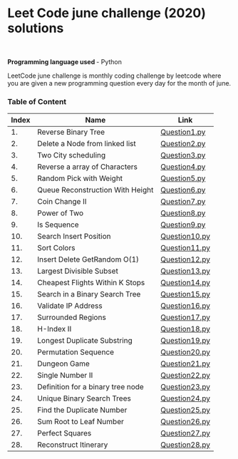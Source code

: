 <h1> Leet Code june challenge (2020) solutions</h1> <br>
<p> <strong> Programming language used </strong>- Python </p>

<p> LeetCode june challenge is monthly coding challenge by leetcode where you are given a new programming question every day for the month of june.</p>
<h3> Table of Content </h3>

| Index | Name | Link |
| --------------- | --------------- | --------------- |
| 1. | Reverse Binary Tree | [Question1.py](./Question1.py) |
| 2. | Delete a Node from linked list | [Question2.py](./Question2.py) |
| 3. | Two City scheduling | [Question3.py](./Question3.py) |
| 4. | Reverse a array of Characters | [Question4.py](./Question4.py) |
| 5. | Random Pick with Weight | [Question5.py](./Question5.py) |
| 6. | Queue Reconstruction With Height | [Question6.py](./Question6.py) |
| 7. | Coin Change II| [Question7.py](./Question7.py) |
| 8. | Power of Two | [Question8.py](./Question8.py) |
| 9. | Is Sequence | [Question9.py](./Question9.py) |
| 10. | Search Insert Position | [Question10.py](./Question10.py) |
| 11. | Sort Colors | [Question11.py](./Question11.py) |
| 12. | Insert Delete GetRandom O(1) | [Question12.py](./Question12.py) |
| 13. | Largest Divisible Subset | [Question13.py](./Question13.py) |
| 14. | Cheapest Flights Within K Stops | [Question14.py](./Question14.py) |
| 15. | Search in a Binary Search Tree | [Question15.py](./Question15.py) |
| 16. | Validate IP Address | [Question16.py](./Question16.py) |
| 17. | Surrounded Regions | [Question17.py](./Question17.py) |
| 18. |  H-Index II | [Question18.py](./Question18.py) |
| 19. | Longest Duplicate Substring | [Question19.py](./Question19.py) |
| 20. | Permutation Sequence | [Question20.py](./Question20.py) |
| 21. | Dungeon Game | [Question21.py](./Question21.py) |
| 22. | Single Number II | [Question22.py](./Question22.py) |
| 23. | Definition for a binary tree node | [Question23.py](./Question23.py) |
| 24. | Unique Binary Search Trees | [Question24.py](./Question24.py) |
| 25. | Find the Duplicate Number | [Question25.py](./Question25.py) |
| 26. | Sum Root to Leaf Number  | [Question26.py](./Question26.py) |
| 27. | Perfect Squares  | [Question27.py](./Question27.py) |
| 28. | Reconstruct Itinerary  | [Question28.py](./Question28.py) |






